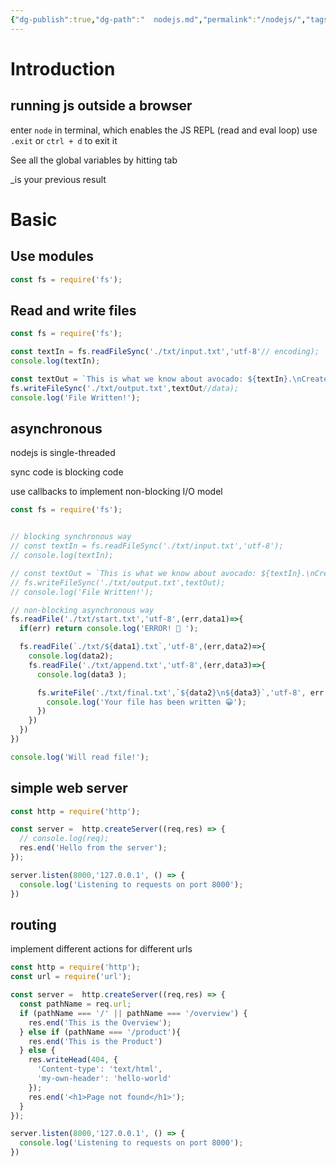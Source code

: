 ```yaml
---
{"dg-publish":true,"dg-path":"  nodejs.md","permalink":"/nodejs/","tags":["CS/web","CS/programming-languages "],"created":"2023-05-30T01:38:41.385+08:00","updated":"2023-08-27T03:03:13.513+08:00"}
---
```



# Introduction 

## running js outside a browser

enter `node` in terminal, which enables the JS REPL (read and eval loop)
use `.exit` or `ctrl + d` to exit it

See all the global variables by hitting tab

\_is  your previous result

# Basic

## Use modules

```js
const fs = require('fs');
```

## Read and write files

```js
const fs = require('fs');

const textIn = fs.readFileSync('./txt/input.txt','utf-8'// encoding);
console.log(textIn);

const textOut = `This is what we know about avocado: ${textIn}.\nCreated on ${Date.now()}`;
fs.writeFileSync('./txt/output.txt',textOut//data);
console.log('File Written!');
```

## asynchronous

nodejs is single-threaded  

sync code is blocking code

use callbacks to implement non-blocking I/O model

```js
const fs = require('fs');


// blocking synchronous way
// const textIn = fs.readFileSync('./txt/input.txt','utf-8');
// console.log(textIn);

// const textOut = `This is what we know about avocado: ${textIn}.\nCreated on ${Date.now()}`;
// fs.writeFileSync('./txt/output.txt',textOut);
// console.log('File Written!'); 

// non-blocking asynchronous way
fs.readFile('./txt/start.txt','utf-8',(err,data1)=>{
  if(err) return console.log('ERROR! 🤡 ');

  fs.readFile(`./txt/${data1}.txt`,'utf-8',(err,data2)=>{
    console.log(data2);
    fs.readFile('./txt/append.txt','utf-8',(err,data3)=>{
      console.log(data3 );

      fs.writeFile('./txt/final.txt',`${data2}\n${data3}`,'utf-8', err =>{
        console.log('Your file has been written 😀');
      })
    })
  })  
})

console.log('Will read file!');
```

## simple web server 
```js
const http = require('http');

const server =  http.createServer((req,res) => {
  // console.log(req);
  res.end('Hello from the server');
});

server.listen(8000,'127.0.0.1', () => {
  console.log('Listening to requests on port 8000');
})
```

## routing

implement  different actions for different urls 

```js
const http = require('http');
const url = require('url');

const server =  http.createServer((req,res) => {
  const pathName = req.url;
  if (pathName === '/' || pathName === '/overview') {
    res.end('This is the Overview');
  } else if (pathName === '/product'){
    res.end('This is the Product')
  } else {
    res.writeHead(404, {
      'Content-type': 'text/html',
      'my-own-header': 'hello-world'
    });
    res.end('<h1>Page not found</h1>');
  }
});

server.listen(8000,'127.0.0.1', () => {
  console.log('Listening to requests on port 8000');
})
```
